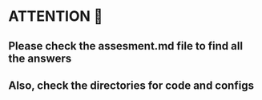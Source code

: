 # ATTENTION :loudspeaker:

## Please check the assesment.md file to find all the answers
## Also, check the directories for code and configs
